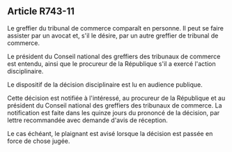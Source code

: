 Article R743-11
----
Le greffier du tribunal de commerce comparaît en personne. Il peut se faire
assister par un avocat et, s'il le désire, par un autre greffier de tribunal de
commerce.

Le président du Conseil national des greffiers des tribunaux de commerce est
entendu, ainsi que le procureur de la République s'il a exercé l'action
disciplinaire.

Le dispositif de la décision disciplinaire est lu en audience publique.

Cette décision est notifiée à l'intéressé, au procureur de la République et au
président du Conseil national des greffiers des tribunaux de commerce. La
notification est faite dans les quinze jours du prononcé de la décision, par
lettre recommandée avec demande d'avis de réception.

Le cas échéant, le plaignant est avisé lorsque la décision est passée en force
de chose jugée.
